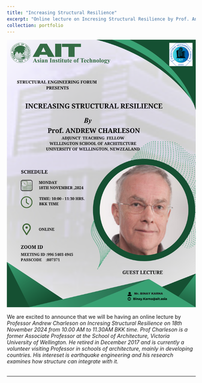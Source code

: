 ```yaml
---
title: "Increasing Structural Resilience"
excerpt: "Online lecture on Incresing Structural Resilience by Prof. Andrew Charleson"
collection: portfolio
---
```

<img src='/images/Professor_Andrew_Charleson.png'>

We are excited to announce that we will be having an online lecture by <em>Professor Andrew Charleson<em> on <em>Incresing Structural Resilience<em> on 18th November 2024 from 10.00 AM to 11.30AM BKK time. Prof Charleson is a former Associate Professor at the School of Architecture, Victoria University of Wellington. He retired in December 2017 and is currently a volunteer visiting Professor in schools of architecture, mainly in developing countries. His intereset is earthquake engineering and his research examines how structure can integrate with it.<br /><br />


---
